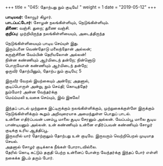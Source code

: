 ﻿+++
title = "045: தோற்பது நும் குடியே!  "
weight = 1
date = "2019-05-12"
+++

**பாடியவர்:** கோவூர் கிழார்.  
**பாடப்பட்டோர்:** சோழன் நலங்கிள்ளியும், நெடுங்கிள்ளியும்.  
**திணை:** வஞ்சி. துறை; துணை வஞ்சி.  
**குறிப்பு:** முற்றியிருந்த நலங்கிள்ளியையும், அடைத்திருந்த  
  
நெடுங்கிள்ளியையும் பாடிய செய்யுள் இது.  
இரும்பனை வெண்தோடு மலைந்தோன் அல்லன்;  
கருஞ்சினை வேம்பின் தெரியலோன் அல்லன்!  
நின்ன கண்ணியும் ஆர்மிடைந் தன்றே; நின்னொடு  
பொருவோன் கண்ணியும் ஆர்மிடைந் தன்றே;  
ஒருவீர் தோற்பினும், தோற்ப நும் குடியே; 5  
  
இருவீர் வேறல் இயற்கையும் அன்றே; அதனால்,  
குடிப்பொருள் அன்று, நும் செய்தி; கொடித்தேர்  
நும்மோர் அன்ன வேந்தர்க்கு  
மெய்ம்மலி உவகை செய்யும், இவ் இகலே!  
   
இந்தப் பாடல் முற்றுகை இட்டிருக்கும் நலங்கிள்ளிக்கும், முற்றுகைக்குள்ளே இருக்கும் நெடுங்கிள்ளிக்கும் கூறும் அறிவுரையாக அமைந்துள்ள பொதுப் பாடல்.  
உன்னை எதிர்ப்பவன் பனம்பூ மாலை சூடிய சேரனும் அல்லன். வேப்பம்பூ மாலை சூடிய பாண்டியனும் அல்லன். உன் கண்ணியும் உன்னை எதிர்ப்பவன் கண்ணியும் சோழர் குடிக்கு உரிய ஆத்திப்பூ.  
இருவரில் யார் தோற்றாலும் தோற்பது உன் குடியே. இருவரும் வெற்றிபெறல் முடியாத செயல்.  
அதனால் சோழர் குடிக்காக நீங்கள் போராடவில்லை.  
தேரில் கொடி கட்டும் தகுதி பெற்ற உன்னைப் போன்ற வேந்தர்க்கு இந்தப் போர் எள்ளி நகைக்க இடம் தரும் போர்.  

